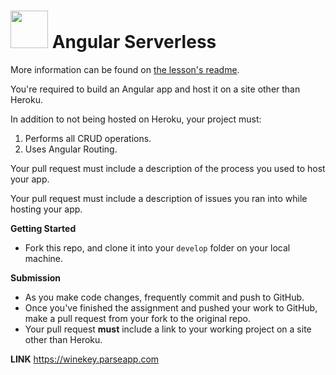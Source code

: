 # <img src="https://cloud.githubusercontent.com/assets/7833470/10899314/63829980-8188-11e5-8cdd-4ded5bcb6e36.png" height="60"> Angular Serverless

More information can be found on <a href="https://github.com/sf-wdi-24/modules/tree/master/week-10-angular/day-04/module-02" target="_blank">the lesson's readme</a>.

You're required to build an Angular app and host it on a site other than Heroku.

In addition to not being hosted on Heroku, your project must:

1. Performs all CRUD operations.
1. Uses Angular Routing.

Your pull request must include a description of the process you used to host your app.

Your pull request must include a description of issues you ran into while hosting your app.

**Getting Started**
* Fork this repo, and clone it into your `develop` folder on your local machine.

**Submission**
* As you make code changes, frequently commit and push to GitHub.
* Once you've finished the assignment and pushed your work to GitHub, make a pull request from your fork to the original repo.
* Your pull request **must** include a link to your working project on a site other than Heroku.

**LINK**
https://winekey.parseapp.com